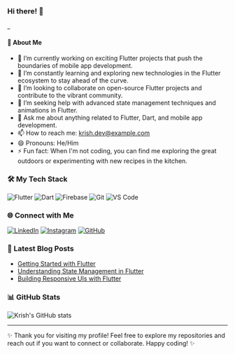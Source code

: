 ### Hi there! 👋
<div class='console-container'><span id='text'></span><div class='console-underscore' id='console'>&#95;</div></div>

<script>
  consoleText(['Hello there!', 'Welcome!', 'Nice to meet you!'], 'text', ['tomato', 'rebeccapurple', 'lightblue']);
  
  function consoleText(words, id, colors) {
    if (colors === undefined) colors = ['#fff'];
    var visible = true;
    var con = document.getElementById('console');
    var letterCount = 1;
    var x = 1;
    var waiting = false;
    var target = document.getElementById(id)
    target.setAttribute('style', 'color:' + colors[0])
    window.setInterval(function() {

      if (letterCount === 0 && waiting === false) {
        waiting = true;
        target.innerHTML = words[0].substring(0, letterCount)
        window.setTimeout(function() {
          var usedColor = colors.shift();
          colors.push(usedColor);
          var usedWord = words.shift();
          words.push(usedWord);
          x = 1;
          target.setAttribute('style', 'color:' + colors[0])
          letterCount += x;
          waiting = false;
        }, 1000)
      } else if (letterCount === words[0].length + 1 && waiting === false) {
        waiting = true;
        window.setTimeout(function() {
          x = -1;
          letterCount += x;
          waiting = false;
        }, 1000)
      } else if (waiting === false) {
        target.innerHTML = words[0].substring(0, letterCount)
        letterCount += x;
      }
    }, 120)
    window.setInterval(function() {
      if (visible === true) {
        con.className = 'console-underscore hidden'
        visible = false;

      } else {
        con.className = 'console-underscore'

        visible = true;
      }
    }, 400)
  }
</script>

#### 🚀 About Me

- 🔭 I’m currently working on exciting Flutter projects that push the boundaries of mobile app development.
- 🌱 I’m constantly learning and exploring new technologies in the Flutter ecosystem to stay ahead of the curve.
- 👯 I’m looking to collaborate on open-source Flutter projects and contribute to the vibrant community.
- 🤔 I’m seeking help with advanced state management techniques and animations in Flutter.
- 💬 Ask me about anything related to Flutter, Dart, and mobile app development.
- 📫 How to reach me: [krish.dev@example.com](mailto:kri240799@gmail.com)
- 😄 Pronouns: He/Him
- ⚡ Fun fact: When I'm not coding, you can find me exploring the great outdoors or experimenting with new recipes in the kitchen.

### 🛠️ My Tech Stack

![Flutter](https://img.shields.io/badge/Flutter-02569B?style=flat-square&logo=flutter&logoColor=white)
![Dart](https://img.shields.io/badge/Dart-0175C2?style=flat-square&logo=dart&logoColor=white)
![Firebase](https://img.shields.io/badge/Firebase-FFCA28?style=flat-square&logo=firebase&logoColor=black)
![Git](https://img.shields.io/badge/Git-F05032?style=flat-square&logo=git&logoColor=white)
![VS Code](https://img.shields.io/badge/VS%20Code-007ACC?style=flat-square&logo=visual-studio-code&logoColor=white)

### 🌐 Connect with Me

[![LinkedIn](https://img.shields.io/badge/LinkedIn-0A66C2?style=flat-square&logo=linkedin&logoColor=white)](https://www.linkedin.com/in/krish0034/)
[![Instagram](https://img.shields.io/badge/Instagram-E4405F?style=for-the-badge&logo=instagram&logoColor=white)](https://www.instagram.com/_kumar_krishn/)
[![GitHub](https://img.shields.io/badge/GitHub-100000?style=for-the-badge&logo=github&logoColor=white)](https://github.com/Krish0034)

### 📝 Latest Blog Posts

- [Getting Started with Flutter](https://example.com/blog/getting-started-with-flutter)
- [Understanding State Management in Flutter](https://example.com/blog/state-management-in-flutter)
- [Building Responsive UIs with Flutter](https://example.com/blog/responsive-uis-in-flutter)

### 📊 GitHub Stats

![Krish's GitHub stats](https://github-readme-stats.vercel.app/api?username=Krish0034&show_icons=true&theme=radical)

---

✨ Thank you for visiting my profile! Feel free to explore my repositories and reach out if you want to connect or collaborate. Happy coding! ✨
